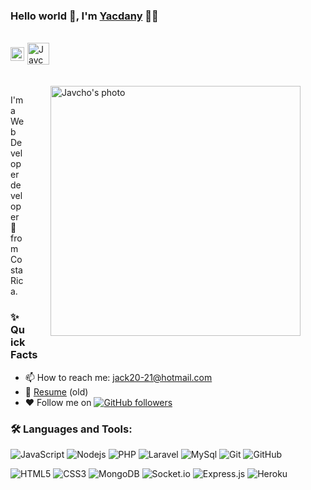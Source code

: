 ### Hello world 👋, I'm [Yacdany](https://github.com/yacdanyCR) 👨‍💻

<br/>

<div style="display:flex; align-items:center">
<a href="https://www.linkedin.com/in/yacdany-arguedas-mora-22592b211/">
  <img align="left" style="margin-right:5px" alt="Javcho's Linkedin" width="22px" src="https://cdn-icons-png.flaticon.com/512/174/174857.png" />
</a>

<a href="jack20-21@hotmail.com">
  <img align="left" alt="Javcho's Email" width="35px" src="https://i.pinimg.com/originals/dc/1d/9e/dc1d9ea1fff1f480bef6fcf748460063.png" />
</a>
</div>

<br />
<br/>

  <img align="right" height="400px" style="margin-right:40px; margin-left:40px" alt="Javcho's photo" src="https://i.ibb.co/37RKcbY/Foto.png" />
<p>
I'm a Web Developer developer 🚀 from Costa Rica.
<br/>

  
### ✨ Quick Facts

-   📫 How to reach me: jack20-21@hotmail.com
-   📝 [Resume](https://drive.google.com/file/d/1oMXCSJR0xpznzrZ1A7D92zOoGz4xKsZV/view?usp=sharing) (old)
-   ♥ Follow me on [![GitHub followers](https://img.shields.io/github/followers/javcho23?label=Follow&style=social)](https://github.com/yacdanyCR/?tab=follow) 

### 🛠️ Languages and Tools:

![JavaScript](https://img.shields.io/badge/-JavaScript-black?style=flat-square&logo=javascript)
![Nodejs](https://img.shields.io/badge/-Nodejs-black?style=flat-square&logo=Node.js)
![PHP](https://img.shields.io/badge/-PHP-black?style=flat-square&logo=PHP)
![Laravel](https://img.shields.io/badge/-Laravel-black?style=flat-square&logo=Laravel)
![MySql](https://img.shields.io/badge/-MySql-black?style=flat-square&logo=mysql)
![Git](https://img.shields.io/badge/-Git-black?style=flat-square&logo=git)
![GitHub](https://img.shields.io/badge/-GitHub-black?style=flat-square&logo=github)

![HTML5](https://img.shields.io/badge/-HTML5-black?style=flat-square&logo=html5&logoColor=white)
![CSS3](https://img.shields.io/badge/-CSS3-black?style=flat-square&logo=css3)
![MongoDB](https://img.shields.io/badge/-MongoDB-black?style=flat-square&logo=mongodb)
![Socket.io](https://img.shields.io/badge/-Socket-black?style=flat-square&logo=socket.io)
![Express.js](https://img.shields.io/badge/-Express-black?style=flat-square&logo=expressjs)
![Heroku](https://img.shields.io/badge/-Heroku-black?style=flat-square&logo=heroku)
